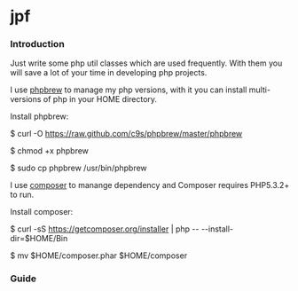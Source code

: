 jpf
========

### Introduction

Just write some php util classes which are used frequently.
With them you will save a lot of your time in developing php
projects.

I use [phpbrew](https://github.com/c9s/phpbrew) to manage my php versions,
with it you can install multi-versions of php in your HOME directory.

Install phpbrew:

$ curl -O https://raw.github.com/c9s/phpbrew/master/phpbrew

$ chmod +x phpbrew

$ sudo cp phpbrew /usr/bin/phpbrew

I use [composer](https://github.com/composer/composer) to manange
dependency and Composer requires PHP5.3.2+ to run.

Install composer:

$ curl -sS https://getcomposer.org/installer | php -- --install-dir=$HOME/Bin

$ mv $HOME/composer.phar $HOME/composer

### Guide


